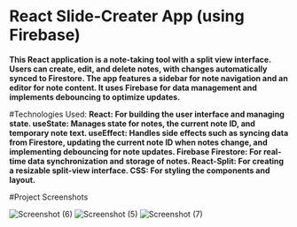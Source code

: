 # React Slide-Creater App (using Firebase)
**This React application is a note-taking tool with a split view interface. Users can create, edit, and delete notes, with changes automatically synced to Firestore. The app features a sidebar for note navigation and an editor for note content. It uses Firebase for data management and implements debouncing to optimize updates.**

#Technologies Used:
**React: For building the user interface and managing state.
useState: Manages state for notes, the current note ID, and temporary note text.
useEffect: Handles side effects such as syncing data from Firestore, updating the current note ID when notes change, and implementing debouncing for note updates.
Firebase Firestore: For real-time data synchronization and storage of notes.
React-Split: For creating a resizable split-view interface.
CSS: For styling the components and layout.**





#Project Screenshots

![Screenshot (6)](https://github.com/user-attachments/assets/3ccd33df-f294-48b8-9fd2-97450166b063)
![Screenshot (5)](https://github.com/user-attachments/assets/c97143d5-cacb-4537-85a1-f3b00e98c215)
![Screenshot (7)](https://github.com/user-attachments/assets/040cf45f-761b-4f40-9618-f15b8193b623)

